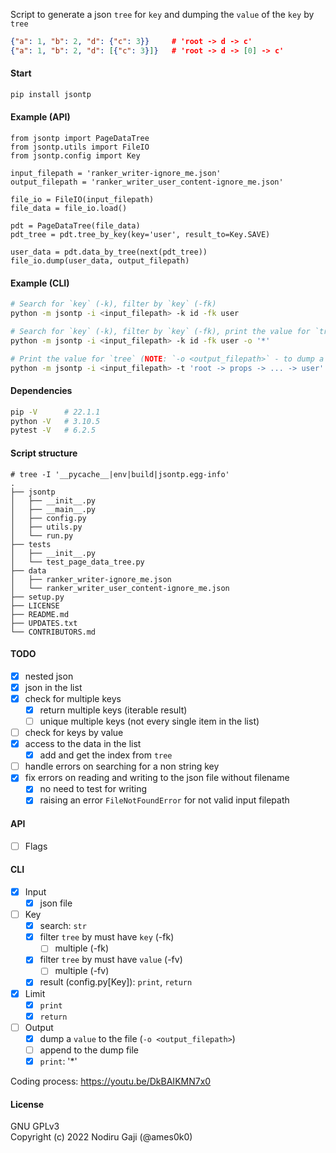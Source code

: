 Script to generate a json `tree` for `key` and dumping the `value` of the `key` by `tree`
```json
{"a": 1, "b": 2, "d": {"c": 3}}		# 'root -> d -> c'
{"a": 1, "b": 2, "d": [{"c": 3}]}	# 'root -> d -> [0] -> c'
```

#### Start
```bash
pip install jsontp
```

#### Example (API)
```python3
from jsontp import PageDataTree
from jsontp.utils import FileIO
from jsontp.config import Key

input_filepath = 'ranker_writer-ignore_me.json'
output_filepath = 'ranker_writer_user_content-ignore_me.json'

file_io = FileIO(input_filepath)
file_data = file_io.load()

pdt = PageDataTree(file_data)
pdt_tree = pdt.tree_by_key(key='user', result_to=Key.SAVE)

user_data = pdt.data_by_tree(next(pdt_tree))
file_io.dump(user_data, output_filepath)
```

#### Example (CLI)
```bash
# Search for `key` (-k), filter by `key` (-fk)
python -m jsontp -i <input_filepath> -k id -fk user

# Search for `key` (-k), filter by `key` (-fk), print the value for `tree`
python -m jsontp -i <input_filepath> -k id -fk user -o '*'

# Print the value for `tree` (NOTE: `-o <output_filepath>` - to dump a value)
python -m jsontp -i <input_filepath> -t 'root -> props -> ... -> user' -o '*'
```

#### Dependencies
```bash
pip -V		# 22.1.1
python -V	# 3.10.5
pytest -V	# 6.2.5
```

#### Script structure
```
# tree -I '__pycache__|env|build|jsontp.egg-info'
.
├── jsontp
│   ├── __init__.py
│   ├── __main__.py
│   ├── config.py
│   ├── utils.py
│   └── run.py
├── tests
│   ├── __init__.py
│   └── test_page_data_tree.py
├── data
│   ├── ranker_writer-ignore_me.json
│   └── ranker_writer_user_content-ignore_me.json
├── setup.py
├── LICENSE
├── README.md
├── UPDATES.txt
└── CONTRIBUTORS.md
```

#### TODO
- [x] nested json
- [x] json in the list
- [x] check for multiple keys
	- [x] return multiple keys (iterable result)
	- [ ] unique multiple keys (not every single item in the list)
- [ ] check for keys by value
- [x] access to the data in the list
	- [x] add and get the index from `tree`
- [ ] handle errors on searching for a non string key
- [x] fix errors on reading and writing to the json file without filename
	- [x] no need to test for writing
	- [x] raising an error `FileNotFoundError` for not valid input filepath

#### API
- [ ] Flags

#### CLI
- [x] Input
	- [x] json file
- [ ] Key
	- [x] search: `str`
	- [x] filter `tree` by must have `key` (-fk)
		- [ ] multiple (-fk)
	- [x] filter `tree` by must have `value` (-fv)
		- [ ] multiple (-fv)
	- [x] result (config.py[Key]): `print`, `return`
- [x] Limit
	- [x] `print`
	- [x] `return`
- [ ] Output
	- [x] dump a `value` to the file (`-o <output_filepath>`)
	- [ ] append to the dump file
	- [x] `print`: '\*'

Coding process: https://youtu.be/DkBAIKMN7x0

#### License
GNU GPLv3
<br />
Copyright (c) 2022 Nodiru Gaji (@ames0k0)

